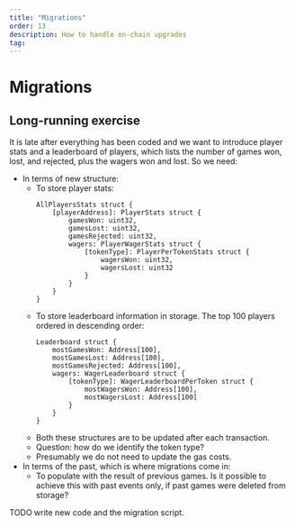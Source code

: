```yaml
---
title: "Migrations"
order: 13
description: How to handle on-chain upgrades
tag:
---
```


# Migrations

## Long-running exercise

It is late after everything has been coded and we want to introduce player stats and a leaderboard of players, which lists the number of games won, lost, and rejected, plus the wagers won and lost. So we need:

* In terms of new structure:
    * To store player stats:
        ```
        AllPlayersStats struct {
            [playerAddress]: PlayerStats struct {
                gamesWon: uint32,
                gamesLost: uint32,
                gamesRejected: uint32,
                wagers: PlayerWagerStats struct {
                    [tokenType]: PlayerPerTokenStats struct {
                        wagersWon: uint32,
                        wagersLost: uint32
                    }
                }
            }
        }
        ```
    * To store leaderboard information in storage. The top 100 players ordered in descending order:
        ```
        Leaderboard struct {
            mostGamesWon: Address[100],
            mostGamesLost: Address[100],
            mostGamesRejected: Address[100],
            wagers: WagerLeaderboard struct {
                [tokenType]: WagerLeaderboardPerToken struct {
                    mostWagersWon: Address[100],
                    mostWagersLost: Address[100]
                }
            }
        }
        ```
    * Both these structures are to be updated after each transaction.
    * Question: how do we identify the token type?
    * Presumably we do not need to update the gas costs.
* In terms of the past, which is where migrations come in:
    * To populate with the result of previous games. Is it possible to achieve this with past events only, if past games were deleted from storage?

TODO write new code and the migration script.
